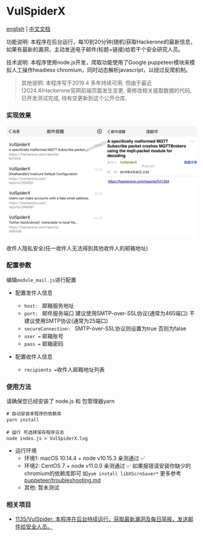# VulSpiderX

[english](README_english.md) | [中文文档](README.md)

功能说明: 本程序在后台运行，每10到20分钟(随机)获取Hackerone的最新信息，如果有最新的漏洞，主动发送电子邮件(标题+链接)给若干个安全研究人员。

技术说明: 本程序使用node.js开发，爬取功能使用了Google puppeteer模块来模拟人工操作headless chromium，同时动态解析javascript，以绕过反爬机制。

>其他说明: 本程序写于2019.4 多年持续可用. 但由于最近(2024.4)Hackerone官网前端页面发生变更, 需修改相关提取数据的代码, 已开发测试完成, 待有空更新到这个公开仓库.

### 实现效果

![all](https://github.com/1135/notes/blob/master/imgs/vulspiderX.png?raw=true)

收件人隐私安全(任一收件人无法得到其他收件人的邮箱地址)

### 配置参数

编辑`module_mail.js`进行配置

* 配置发件人信息
  * `host: `  邮箱服务地址
  * `port: `  邮件服务端口 建议使用SMTP-over-SSL协议(通常为465端口) 不建议使用SMTP协议(通常为25端口)
  * `secureConnection: ` SMTP-over-SSL协议则设置为true 否则为false
  * `user =` 邮箱账号
  * `pass =` 邮箱密码

* 配置收件人信息
  * `recipients =`收件人邮箱地址列表

### 使用方法

请确保您已经安装了 node.js 和 包管理器yarn
```shell
# 自动安装本程序的依赖库
yarn install

# 运行 可选择保存程序日志
node index.js > VulSpiderX.log
```

* 运行环境
  * 环境1: macOS 10.14.4 + node v10.15.3 亲测通过 ✅
  * 环境2: CentOS 7 + node v11.0.0 亲测通过 ✅ 如果报错请安装你缺少的chromium的依赖库即可 如`yum install libXScrnSaver*` 更多参考[puppeteer/troubleshooting.md](https://github.com/GoogleChrome/puppeteer/blob/master/docs/troubleshooting.md#running-puppeteer-on-google-cloud-functions)
  * 其他: 暂未测试

### 相关项目

* [1135/VulSpider: 本程序在后台持续运行，获取最新漏洞及每日简报，发送邮件给安全人员。](https://github.com/1135/VulSpider)
